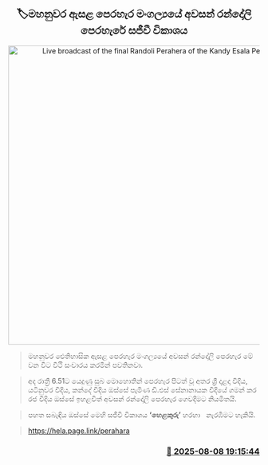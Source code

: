 <p align='center'><b><h2 align='center' title='Live broadcast of the final Randoli Perahera of the Kandy Esala Perahera'>🏷මහනුවර ඇසළ පෙරහැර මංගල්‍යයේ අවසන් රන්දෝලි පෙරහැරේ සජීවී විකාශය</h2></b></p>
<p align='center'><img src='https://helakuru.sgp1.cdn.digitaloceanspaces.com/esana/images/lib/dalada-last-randoli-2025.jpg' width='600' alt='Live broadcast of the final Randoli Perahera of the Kandy Esala Perahera'></p>

> මහනුවර ඓතිහාසික ඇසළ පෙරහැර මංගල්‍යයේ අවසන් රන්දෝලි පෙරහැර මේ වන වි​ට වීථි සංචාරය කරමින් පවතිනවා.

> අද රාත්‍රී 6.51ට යෙදුණු සුබ මොහොතින් පෙරහැර පිටත් වූ අතර ශ්‍රී දළදා වීදිය, යටිනුවර වීදිය, කන්දේ වීදිය ඔස්සේ පැමිණ ඩී.එස් සේනානායක වීදියේ ගමන් කර රජ වීදිය ඔස්සේ ඉහළවිත් අවසන් රන්දෝලි පෙරහැර ගෙවදීමට නියමිතයි.

> පහත සබැඳිය ඔස්සේ මෙහි සජීවී විකාශය <strong>‘හෙළකුරු’</strong> හරහා   නැරඹීමට හැකියි.

> <a href='https://hela.page.link/perahara'>https://hela.page.link/perahara</a>  



<h3 align='right'><a href='https://www.helakuru.lk/esana/p/112555/'>📅 2025-08-08 19:15:44</a></h3>
